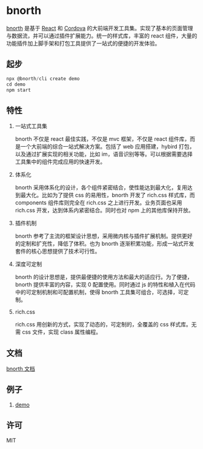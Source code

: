 # bnorth

[bnorth](https://github.com/able99/bnorth) 是基于 [React](https://reactjs.org/) 和 [Cordova](https://cordova.apache.org/) 的大前端开发工具集。实现了基本的页面管理与数据流，并可以通过插件扩展能力。统一的样式库，丰富的 react 组件，大量的功能插件加上脚手架和打包工具提供了一站式的便捷的开发体验。

## 起步

```js
npx @bnorth/cli create demo
cd demo
npm start
```

## 特性

1. 一站式工具集

    bnorth 不仅是 react 最佳实践，不仅是 mvc 框架，不仅是 react 组件库，而是一个大前端的综合一站式解决方案。包括了 web 应用搭建，hybird 打包，以及通过扩展实现的相关功能，比如 im，语音识别等等。可以根据需要选择工具集中的组件完成应用的快速开发。

1. 体系化

    bnorth 采用体系化的设计，各个组件紧密结合，使性能达到最大化，复用达到最大化。比如为了提供 css 的易用性，bnorth 开发了 rich.css 样式库，而 components 组件库则完全在 rich.css 之上进行开发。业务页面也采用 rich.css 开发，达到体系内紧密结合。同时也对 npm 上的其他库保持开放。

1. 插件机制

    bnorth 参考了主流的框架设计思想，采用微内核与插件扩展机制。提供更好的定制和扩充性，降低了体积。也为 bnorth 逐渐积累功能，形成一站式开发套件的核心思想提供了技术可行性。

1. 深度可定制

    bnorth 的设计思想是，提供最便捷的使用方法和最大的适应行。为了便捷，bnorth 提供丰富的内容，实现 0 配置使用。同时通过 js 的特性和植入在代码中的可定制机制和可配置机制，使得 bnorth 工具集可组合，可选择，可定制。

1. rich.css

    rich.css 用创新的方式，实现了动态的，可定制的，全覆盖的 css 样式库。无需 css 文件，实现 class 属性编程。

## 文档

[bnorth 文档](//able99.github.io/#cbnorth)

## 例子

1. [demo](//able99.github.io/bnorth/demo/)

## 许可

MIT
